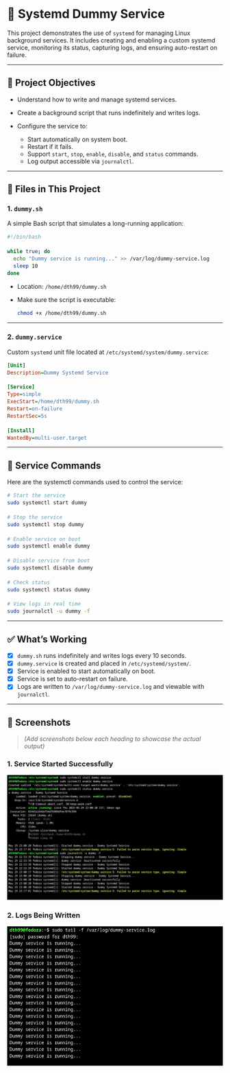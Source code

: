 # 🔧 Systemd Dummy Service

This project demonstrates the use of `systemd` for managing Linux background services. It includes creating and enabling a custom systemd service, monitoring its status, capturing logs, and ensuring auto-restart on failure.

---

## 📌 Project Objectives

* Understand how to write and manage systemd services.
* Create a background script that runs indefinitely and writes logs.
* Configure the service to:

  * Start automatically on system boot.
  * Restart if it fails.
  * Support `start`, `stop`, `enable`, `disable`, and `status` commands.
  * Log output accessible via `journalctl`.

---

## 🧾 Files in This Project

### 1. `dummy.sh`

A simple Bash script that simulates a long-running application:

```bash
#!/bin/bash

while true; do
  echo "Dummy service is running..." >> /var/log/dummy-service.log
  sleep 10
done
```

* Location: `/home/dth99/dummy.sh`
* Make sure the script is executable:

  ```bash
  chmod +x /home/dth99/dummy.sh
  ```

---

### 2. `dummy.service`

Custom `systemd` unit file located at `/etc/systemd/system/dummy.service`:

```ini
[Unit]
Description=Dummy Systemd Service

[Service]
Type=simple
ExecStart=/home/dth99/dummy.sh
Restart=on-failure
RestartSec=5s

[Install]
WantedBy=multi-user.target
```

---

## 🔄 Service Commands

Here are the systemctl commands used to control the service:

```bash
# Start the service
sudo systemctl start dummy

# Stop the service
sudo systemctl stop dummy

# Enable service on boot
sudo systemctl enable dummy

# Disable service from boot
sudo systemctl disable dummy

# Check status
sudo systemctl status dummy

# View logs in real time
sudo journalctl -u dummy -f
```

---

## ✅ What’s Working

* [x] `dummy.sh` runs indefinitely and writes logs every 10 seconds.
* [x] `dummy.service` is created and placed in `/etc/systemd/system/`.
* [x] Service is enabled to start automatically on boot.
* [x] Service is set to auto-restart on failure.
* [x] Logs are written to `/var/log/dummy-service.log` and viewable with `journalctl`.

---

## 📸 Screenshots

> *(Add screenshots below each heading to showcase the actual output)*

### 1. Service Started Successfully

![deepak20](https://github.com/dth99/mini-devops-projects/blob/main/dummy-systemd-service/image.png)

### 2. Logs Being Written

![deepak20](https://github.com/dth99/mini-devops-projects/blob/main/dummy-systemd-service/Screenshot%20From%202025-05-29%2023-19-36.png)

